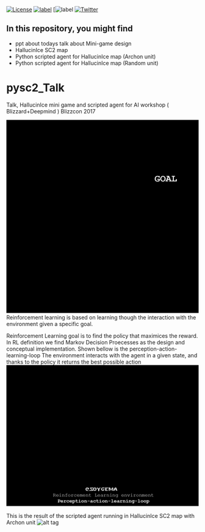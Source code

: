 

[![License](https://img.shields.io/badge/License-Apache%202.0-blue.svg)](https://opensource.org/licenses/Apache-2.0)
[![label](https://img.shields.io/github/issues-raw/badges/shields/website.svg)]()
[![label](https://img.shields.io/badge/Talk-.ppt-green.svg)
[![Twitter](https://img.shields.io/twitter/url/https/github.com/SoyGema/pysc2_Talk.svg?style=social)](https://twitter.com/intent/tweet?text=Wow:&url=https%3A%2F%2Fgithub.com%2FSoyGema%2Fpysc2_Talk)


## In this repository, you might find 

- ppt about todays talk about Mini-game design
- HallucinIce SC2 map 
- Python scripted agent for HallucinIce map (Archon unit)
- Python scripted agent for HallucinIce map (Random unit) 


# pysc2_Talk
Talk, HallucinIce mini game and scripted agent for AI workshop ( Blizzard+Deepmind ) Blizzcon 2017


![alt tag](https://github.com/SoyGema/pysc2_Talk/blob/master/images/Reinforced_learning_paradigma.gif)
Reinforcement learning is based on learning though the interaction with the environment given a specific goal. 

Reinforcement Learning goal is to find the policy that maximices the reward.
In RL definition we find Markov Decision Proecesses as the design and conceptual implementation. Shown bellow is the perception-action-learning-loop
The environment interacts with the agent in a given state, and thanks to the policy it returns the best possible action 
![alt tag](https://github.com/SoyGema/pysc2_Talk/blob/master/images/RL_perception_action_learning.gif)


This is the result of the scripted agent running in HallucinIce SC2 map with Archon unit 
![alt tag](https://github.com/SoyGema/pysc2_Talk/blob/master/images/HallucinIceArchon.gif)
